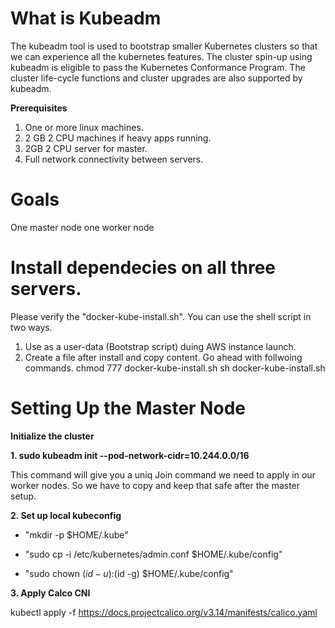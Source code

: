What is Kubeadm
===============


The kubeadm tool is used to bootstrap smaller Kubernetes clusters so that we can experience all the kubernetes features. The cluster spin-up using kubeadm is eligible to pass the Kubernetes Conformance Program. The cluster life-cycle functions and cluster upgrades are also supported by kubeadm.

**Prerequisites**

1. One or more linux machines.
2. 2 GB 2 CPU machines if heavy apps running. 
3. 2GB 2 CPU server for master.
4. Full network connectivity between servers. 

Goals
=====

One master node
one worker node

Install dependecies on all three servers. 
==========================================

Please verify the "docker-kube-install.sh". You can use the shell script in two ways. 

1. Use as a user-data (Bootstrap script) duing AWS instance launch.
2. Create a file after install and copy content. Go ahead with follwoing commands. 
     chmod 777 docker-kube-install.sh
     sh docker-kube-install.sh

Setting Up the Master Node
===========================

**Initialize the cluster**

**1. sudo kubeadm init --pod-network-cidr=10.244.0.0/16**

This command will give you a uniq Join command we need to apply in our worker nodes. So we have to copy and keep that safe after the master setup. 

**2.  Set up local kubeconfig**

 * "mkdir -p $HOME/.kube"

* "sudo cp -i /etc/kubernetes/admin.conf $HOME/.kube/config"

* "sudo chown $(id -u):$(id -g) $HOME/.kube/config"

**3.  Apply Calco CNI**

kubectl apply -f https://docs.projectcalico.org/v3.14/manifests/calico.yaml






